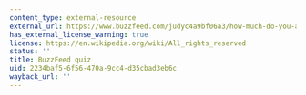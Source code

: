 ```yaml
---
content_type: external-resource
external_url: https://www.buzzfeed.com/judyc4a9bf06a3/how-much-do-you-actually-know-about-commuting-in-b-2a5bw
has_external_license_warning: true
license: https://en.wikipedia.org/wiki/All_rights_reserved
status: ''
title: BuzzFeed quiz
uid: 2234baf5-6f56-470a-9cc4-d35cbad3eb6c
wayback_url: ''
---
```

